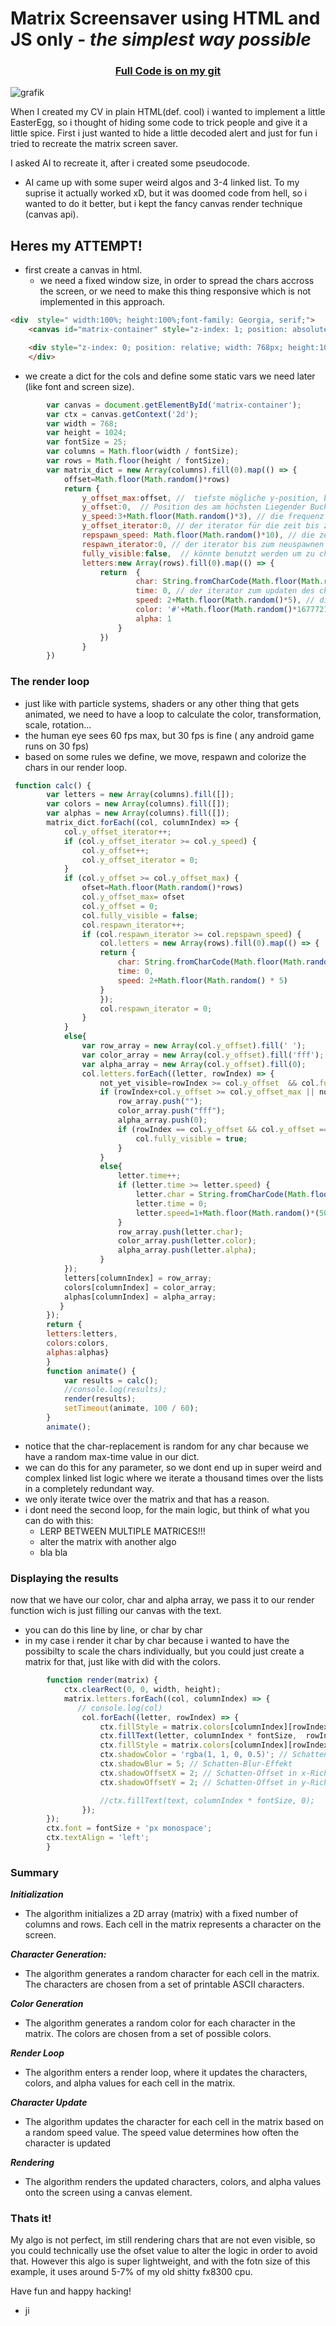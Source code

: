 # Matrix Screensaver using HTML and JS only - *the simplest way possible*

<div align="center">
  <h3><a href="https://github.com/ji-podhead/tech-stash/blob/main/visual/matrix.html">
    Full Code is on my git
  </a></h3>
</div>

![grafik](https://github.com/user-attachments/assets/2af1127d-f9c3-4504-a8f6-23bb258aac42)

When I created my CV in plain HTML(def. cool) i wanted to implement a little EasterEgg, so i thought of hiding some code to trick people and give it a little spice.
First i just wanted to hide a little decoded alert and just for fun i tried to recreate the matrix screen saver.

I asked AI to recreate it, after i created some pseudocode. 
- AI came up with some super weird algos and 3-4 linked list. To my suprise it actually worked xD, but it was doomed code from hell, so i wanted to do it better, but i kept the fancy canvas render technique (canvas api).

## Heres my ATTEMPT!

- first create a canvas in html.
  - we need a fixed window size, in order to spread the chars accross the screen, or we need to make this thing responsive which is not implemented in this approach.
```html
<div  style=" width:100%; height:100%;font-family: Georgia, serif;">
    <canvas id="matrix-container" style="z-index: 1; position: absolute;" width="768" height="1024"></canvas>

    <div style="z-index: 0; position: relative; width: 768px; height:1024px; justify-content: center; ">
    </div>
```

- we create a dict for the cols and define some static vars we need later (like font and screen size).
```js
        var canvas = document.getElementById('matrix-container');
        var ctx = canvas.getContext('2d');
        var width = 768;
        var height = 1024;
        var fontSize = 25;
        var columns = Math.floor(width / fontSize);
        var rows = Math.floor(height / fontSize);
        var matrix_dict = new Array(columns).fill(0).map(() => {
            offset=Math.floor(Math.random()*rows)
            return {
                y_offset_max:offset, //  tiefste mögliche y-position, bzw , max anzahl an buchstaben per row
                y_offset:0,  // Position des am höchsten Liegender Buchstabe in der Zeile
                y_speed:3+Math.floor(Math.random()*3), // die frequenz zur updaten der y-position in frames per second, zb F=5frames
                y_offset_iterator:0, // der iterator für die zeit bis zum updaten der y_position
                repspawn_speed: Math.floor(Math.random()*10), // die zeit bis nach dem kompletten auslöschen der spalte ein neues zeilenobjekt populiert wird
                respawn_iterator:0, // der iterator bis zum neuspawnen der spalte  nach vollständigem durchlauf
                fully_visible:false,  // könnte benutzt werden um zu checken ob der respawn_iterator inkrementiert werden soll
                letters:new Array(rows).fill(0).map(() => { 
                    return  {
                            char: String.fromCharCode(Math.floor(Math.random() * 128)), // der aktuelle Buchstabe der xy koordinate
                            time: 0, // der iterator zum updaten des chars
                            speed: 2+Math.floor(Math.random()*5), // die zeit bis zum updaten des chars in frames per second
                            color: '#'+Math.floor(Math.random()*16777215).toString(16),
                            alpha: 1
                        }  
                    })
                }
        })
```
### The render loop
- just like with particle systems, shaders or any other thing that gets animated, we need to have a loop to calculate the color, transformation, scale, rotation...
- the human eye sees 60 fps max, but 30 fps is fine ( any android game runs on 30 fps)
- based  on some rules we define, we move, respawn and colorize the chars in our render loop.

```js
 function calc() {
        var letters = new Array(columns).fill([]);
        var colors = new Array(columns).fill([]);
        var alphas = new Array(columns).fill([]);
        matrix_dict.forEach((col, columnIndex) => {
            col.y_offset_iterator++;
            if (col.y_offset_iterator >= col.y_speed) {
                col.y_offset++;
                col.y_offset_iterator = 0;
            }
            if (col.y_offset >= col.y_offset_max) {
                ofset=Math.floor(Math.random()*rows)
                col.y_offset_max= ofset
                col.y_offset = 0;
                col.fully_visible = false;
                col.respawn_iterator++;
                if (col.respawn_iterator >= col.repspawn_speed) {
                    col.letters = new Array(rows).fill(0).map(() => {
                    return {
                        char: String.fromCharCode(Math.floor(Math.random() * 128)),
                        time: 0,
                        speed: 2+Math.floor(Math.random() * 5)
                    }
                    });
                    col.respawn_iterator = 0;
                }
            }
            else{
                var row_array = new Array(col.y_offset).fill(' ');
                var color_array = new Array(col.y_offset).fill('fff');
                var alpha_array = new Array(col.y_offset).fill(0);
                col.letters.forEach((letter, rowIndex) => {
                    not_yet_visible=rowIndex >= col.y_offset  && col.fully_visible==false
                    if (rowIndex+col.y_offset >= col.y_offset_max || not_yet_visible) {
                        row_array.push("");
                        color_array.push("fff");
                        alpha_array.push(0);
                        if (rowIndex == col.y_offset && col.y_offset == col.y_offset_max && col.fully_visible == false) {
                            col.fully_visible = true;
                        }
                    }
                    else{
                        letter.time++;
                        if (letter.time >= letter.speed) {
                            letter.char = String.fromCharCode(Math.floor(Math.random() * 128));
                            letter.time = 0;
                            letter.speed=1+Math.floor(Math.random()*(50-col.y_speed))
                        }
                        row_array.push(letter.char);
                        color_array.push(letter.color);
                        alpha_array.push(letter.alpha);
                    }
            });
            letters[columnIndex] = row_array;
            colors[columnIndex] = color_array;
            alphas[columnIndex] = alpha_array;
           }
        });
        return {
        letters:letters,
        colors:colors,
        alphas:alphas}
        }
        function animate() {
            var results = calc();
            //console.log(results);
            render(results);
            setTimeout(animate, 100 / 60);
        }
        animate();
``` 
- notice that the char-replacement is random for any char because we have a random max-time value in our dict.
 - we can do this for any parameter, so we dont end up in super weird and complex linked list logic where we iterate a thousand times over the lists in a completely redundant way.
 - we only iterate twice over the matrix and that has a reason.
- i dont need the second loop, for the main logic, but think of what you can do with this:
  - LERP BETWEEN MULTIPLE MATRICES!!!
  - alter the matrix with another algo
  - bla bla
    
### Displaying the results

now that we have our color, char and alpha array, we pass it to our render function wich is just filling our canvas with the text.
 - you can do this line by line, or char by char
 - in my case i render it char by char because i wanted to have the possibilty to scale the chars individually, but you could just create a matrix for that, just like with did with the colors.
```js
        function render(matrix) {
            ctx.clearRect(0, 0, width, height);
            matrix.letters.forEach((col, columnIndex) => {
               // console.log(col)
                col.forEach((letter, rowIndex) => {
                    ctx.fillStyle = matrix.colors[columnIndex][rowIndex % matrix.colors[columnIndex].length]; 
                    ctx.fillText(letter, columnIndex * fontSize,  rowIndex * fontSize);
                    ctx.fillStyle = matrix.colors[columnIndex][rowIndex % matrix.colors[columnIndex].length];
                    ctx.shadowColor = 'rgba(1, 1, 0, 0.5)'; // Schattenfarbe
                    ctx.shadowBlur = 5; // Schatten-Blur-Effekt
                    ctx.shadowOffsetX = 2; // Schatten-Offset in x-Richtung
                    ctx.shadowOffsetY = 2; // Schatten-Offset in y-Richtung

                    //ctx.fillText(text, columnIndex * fontSize, 0);
                });
        });
        ctx.font = fontSize + 'px monospace';
        ctx.textAlign = 'left';
        }
```

### Summary

***Initialization***
 - The algorithm initializes a 2D array (matrix) with a fixed number of columns and rows. Each cell in the matrix represents a character on the screen.


***Character Generation:***
  - The algorithm generates a random character for each cell in the matrix. The characters are chosen from a set of printable ASCII characters.

***Color Generation***
 - The algorithm generates a random color for each character in the matrix. The colors are chosen from a set of possible colors.

***Render Loop***
- The algorithm enters a render loop, where it updates the characters, colors, and alpha values for each cell in the matrix.

***Character Update***
- The algorithm updates the character for each cell in the matrix based on a random speed value. The speed value determines how often the character is updated

***Rendering***
- The algorithm renders the updated characters, colors, and alpha values onto the screen using a canvas element.

### Thats it!
My algo is not perfect, im still rendering chars that are not even visible, so you could technically use the ofset value to alter the logic in order to avoid that.
However this algo is super lightweight, and with the fotn size of this example, it uses around 5-7% of my old shitty fx8300 cpu.

Have fun and happy hacking!
- ji 

